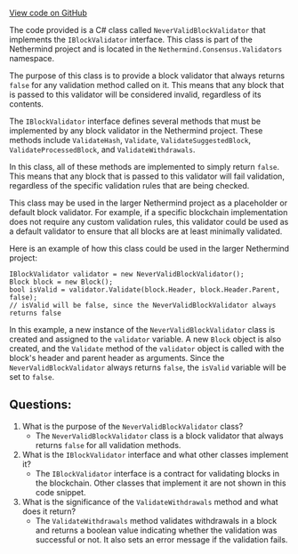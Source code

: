 [View code on GitHub](https://github.com/NethermindEth/nethermind/src/Nethermind/Nethermind.Consensus/Validators/NeverValidBlockValidator.cs)

The code provided is a C# class called `NeverValidBlockValidator` that implements the `IBlockValidator` interface. This class is part of the Nethermind project and is located in the `Nethermind.Consensus.Validators` namespace.

The purpose of this class is to provide a block validator that always returns `false` for any validation method called on it. This means that any block that is passed to this validator will be considered invalid, regardless of its contents. 

The `IBlockValidator` interface defines several methods that must be implemented by any block validator in the Nethermind project. These methods include `ValidateHash`, `Validate`, `ValidateSuggestedBlock`, `ValidateProcessedBlock`, and `ValidateWithdrawals`. 

In this class, all of these methods are implemented to simply return `false`. This means that any block that is passed to this validator will fail validation, regardless of the specific validation rules that are being checked. 

This class may be used in the larger Nethermind project as a placeholder or default block validator. For example, if a specific blockchain implementation does not require any custom validation rules, this validator could be used as a default validator to ensure that all blocks are at least minimally validated. 

Here is an example of how this class could be used in the larger Nethermind project:

```
IBlockValidator validator = new NeverValidBlockValidator();
Block block = new Block();
bool isValid = validator.Validate(block.Header, block.Header.Parent, false);
// isValid will be false, since the NeverValidBlockValidator always returns false
```

In this example, a new instance of the `NeverValidBlockValidator` class is created and assigned to the `validator` variable. A new `Block` object is also created, and the `Validate` method of the `validator` object is called with the block's header and parent header as arguments. Since the `NeverValidBlockValidator` always returns `false`, the `isValid` variable will be set to `false`.
## Questions: 
 1. What is the purpose of the `NeverValidBlockValidator` class?
    - The `NeverValidBlockValidator` class is a block validator that always returns `false` for all validation methods.
2. What is the `IBlockValidator` interface and what other classes implement it?
    - The `IBlockValidator` interface is a contract for validating blocks in the blockchain. Other classes that implement it are not shown in this code snippet.
3. What is the significance of the `ValidateWithdrawals` method and what does it return?
    - The `ValidateWithdrawals` method validates withdrawals in a block and returns a boolean value indicating whether the validation was successful or not. It also sets an error message if the validation fails.